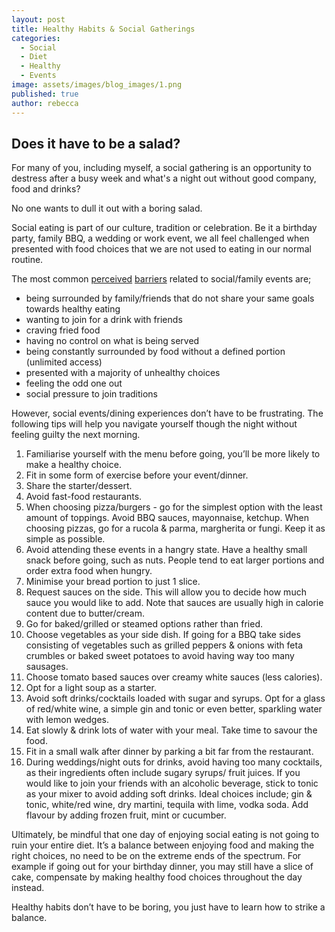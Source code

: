 ```yaml
---
layout: post
title: Healthy Habits & Social Gatherings
categories:
  - Social
  - Diet
  - Healthy
  - Events
image: assets/images/blog_images/1.png
published: true
author: rebecca
---
```

## Does it have to be a salad?

For many of you, including myself, a social gathering is an opportunity to destress after a busy week and what's a night out without good company, food and drinks? 

No one wants to dull it out with a boring salad.

Social eating is part of our culture, tradition or celebration. Be it a birthday party, family BBQ, a wedding or work event, we all feel challenged when presented with food choices that we are not used to eating in our normal routine. 

The most common [perceived](https://pubmed.ncbi.nlm.nih.gov/33291249/) [barriers](https://www.emerald.com/insight/content/doi/10.1108/BFJ-07-2019-0575/full/html) related to social/family events are;

* being surrounded by family/friends that do not share your same goals towards healthy eating
* wanting to join for a drink with friends
* craving fried food
* having no control on what is being served
* being constantly surrounded by food without a defined portion (unlimited access)
* presented with a majority of unhealthy choices
* feeling the odd one out
* social pressure to join traditions

However, social events/dining experiences don’t have to be frustrating. The following tips will help you navigate yourself though the night without feeling guilty the next morning. 



1. Familiarise yourself with the menu before going, you’ll be more likely to make a healthy choice.
2. Fit in some form of exercise before your event/dinner.
3. Share the starter/dessert.
4. Avoid fast-food restaurants.
5. When choosing pizza/burgers - go for the simplest option with the least amount of toppings. Avoid BBQ sauces, mayonnaise, ketchup. When choosing pizzas, go for a rucola & parma, margherita or fungi. Keep it as simple as possible.
6. Avoid attending these events in a hangry state. Have a healthy small snack before going, such as nuts. People tend to eat larger portions and order extra food when hungry. 
7. Minimise your bread portion to just 1 slice.
8. Request sauces on the side. This will allow you to decide how much sauce you would like to add. Note that sauces are usually high in calorie content due to butter/cream. 
9. Go for baked/grilled or steamed options rather than fried.
10. Choose vegetables as your side dish. If going for a BBQ take sides consisting of vegetables such as grilled peppers & onions with feta crumbles or baked sweet potatoes to avoid having way too many sausages. 
11. Choose tomato based sauces over creamy white sauces (less calories).
12. Opt for a light soup as a starter.
13. Avoid soft drinks/cocktails loaded with sugar and syrups. Opt for a glass of red/white wine, a simple gin and tonic or even better, sparkling water with lemon wedges. 
14. Eat slowly & drink lots of water with your meal. Take time to savour the food. 
15. Fit in a small walk after dinner by parking a bit far from the restaurant. 
16. During weddings/night outs for drinks, avoid having too many cocktails, as their ingredients often include sugary syrups/ fruit juices. If you would like to join your friends with an alcoholic beverage, stick to tonic as your mixer to avoid adding soft drinks. Ideal choices include; gin & tonic, white/red wine, dry martini, tequila with lime, vodka soda. Add flavour by adding frozen fruit, mint or cucumber. 

Ultimately, be mindful that one day of enjoying social eating is not going to ruin your entire diet. It’s a balance between enjoying food and making the right choices, no need to be on the extreme ends of the spectrum. For example if going out for your birthday dinner, you may still have a slice of cake, compensate by making healthy food choices throughout the day instead. 

Healthy habits don’t have to be boring, you just have to learn how to  strike a balance. 
